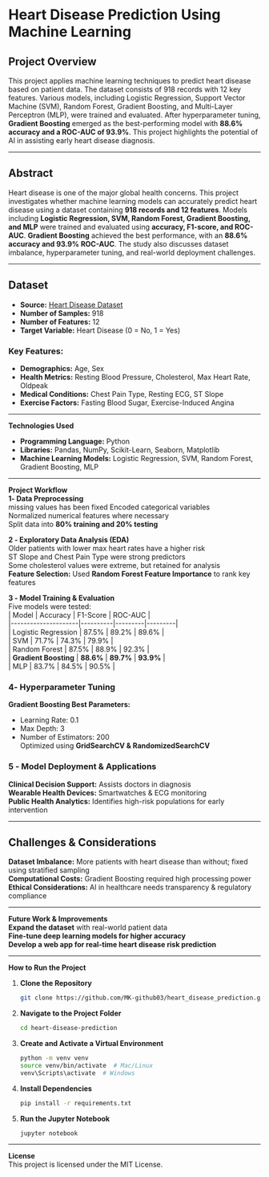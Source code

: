 # **Heart Disease Prediction Using Machine Learning**  

## **Project Overview**  
This project applies machine learning techniques to predict heart disease based on patient data. The dataset consists of 918 records with 12 key features. Various models, including Logistic Regression, Support Vector Machine (SVM), Random Forest, Gradient Boosting, and Multi-Layer Perceptron (MLP), were trained and evaluated. After hyperparameter tuning, **Gradient Boosting** emerged as the best-performing model with **88.6% accuracy and a ROC-AUC of 93.9%**. This project highlights the potential of AI in assisting early heart disease diagnosis.

---

## **Abstract**  
Heart disease is one of the major global health concerns. This project investigates whether machine learning models can accurately predict heart disease using a dataset containing **918 records and 12 features**. Models including **Logistic Regression, SVM, Random Forest, Gradient Boosting, and MLP** were trained and evaluated using **accuracy, F1-score, and ROC-AUC**. **Gradient Boosting** achieved the best performance, with an **88.6% accuracy and 93.9% ROC-AUC**. The study also discusses dataset imbalance, hyperparameter tuning, and real-world deployment challenges.

---

## **Dataset**  
- **Source:** [Heart Disease Dataset](https://www.kaggle.com/datasets/fedesoriano/heart-failure-prediction?resource=download)
 - **Number of Samples:** 918  
- **Number of Features:** 12  
- **Target Variable:** Heart Disease (0 = No, 1 = Yes)  

### **Key Features:**  
- **Demographics:** Age, Sex  
- **Health Metrics:** Resting Blood Pressure, Cholesterol, Max Heart Rate, Oldpeak  
- **Medical Conditions:** Chest Pain Type, Resting ECG, ST Slope  
- **Exercise Factors:** Fasting Blood Sugar, Exercise-Induced Angina  

---

 **Technologies Used**  
- **Programming Language:** Python  
- **Libraries:** Pandas, NumPy, Scikit-Learn, Seaborn, Matplotlib  
- **Machine Learning Models:** Logistic Regression, SVM, Random Forest, Gradient Boosting, MLP  

---

 **Project Workflow**  
**1️-  Data Preprocessing**  
 missing values has been fixed
 Encoded categorical variables  
 Normalized numerical features where necessary  
 Split data into **80% training and 20% testing**  

 **2️ - Exploratory Data Analysis (EDA)**  
 Older patients with lower max heart rates have a higher risk  
 ST Slope and Chest Pain Type were strong predictors  
 Some cholesterol values were extreme, but retained for analysis  
 **Feature Selection:** Used **Random Forest Feature Importance** to rank key features  

 **3️ - Model Training & Evaluation**  
Five models were tested:  
| Model               | Accuracy | F1-Score | ROC-AUC |  
|---------------------|----------|---------|---------|  
| Logistic Regression | 87.5%    | 89.2%   | 89.6%   |  
| SVM                | 71.7%    | 74.3%   | 79.9%   |  
| Random Forest      | 87.5%    | 88.9%   | 92.3%   |  
| **Gradient Boosting** | **88.6%** | **89.7%** | **93.9%** |  
| MLP                | 83.7%    | 84.5%   | 90.5%   |  

### **4️-  Hyperparameter Tuning**  
 **Gradient Boosting Best Parameters:**  
   - Learning Rate: 0.1  
   - Max Depth: 3  
   - Number of Estimators: 200  
 Optimized using **GridSearchCV & RandomizedSearchCV**  

### **5️ - Model Deployment & Applications**  
 **Clinical Decision Support:** Assists doctors in diagnosis  
 **Wearable Health Devices:** Smartwatches & ECG monitoring  
 **Public Health Analytics:** Identifies high-risk populations for early intervention  

---

## **Challenges & Considerations**  
 **Dataset Imbalance:** More patients with heart disease than without; fixed using stratified sampling  
 **Computational Costs:** Gradient Boosting required high processing power  
 **Ethical Considerations:** AI in healthcare needs transparency & regulatory compliance  

---

 **Future Work & Improvements**  
 **Expand the dataset** with real-world patient data  
 **Fine-tune deep learning models for higher accuracy**  
 **Develop a web app for real-time heart disease risk prediction**  

---

 **How to Run the Project**  
1. **Clone the Repository**  
   ```bash  
   git clone https://github.com/MK-github03/heart_disease_prediction.git  
   ```  
2. **Navigate to the Project Folder**  
   ```bash  
   cd heart-disease-prediction  
   ```  
3. **Create and Activate a Virtual Environment**  
   ```bash  
   python -m venv venv  
   source venv/bin/activate  # Mac/Linux  
   venv\Scripts\activate  # Windows  
   ```  
4. **Install Dependencies**  
   ```bash  
   pip install -r requirements.txt  
   ```  
5. **Run the Jupyter Notebook**  
   ```bash  
   jupyter notebook  
   ```  

---

**License**  
This project is licensed under the MIT License.

